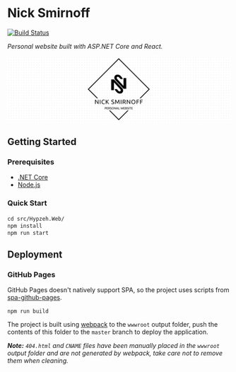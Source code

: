 # Nick Smirnoff

[![Build Status](https://dev.azure.com/nick-smirnoff/hypzeh.github.io/_apis/build/status/hypzeh.hypzeh.github.io?branchName=master-react)](https://dev.azure.com/nick-smirnoff/hypzeh.github.io/_build/latest?definitionId=21&branchName=master-react)

_Personal website built with ASP.NET Core and React._

![Nick Smirnoff](docs/.assets/project-title.png)

## Getting Started

### Prerequisites

- [.NET Core](https://dotnet.microsoft.com/download/dotnet-core/)
- [Node.js](https://nodejs.org/en/download/)

### Quick Start

```shell
cd src/Hypzeh.Web/
npm install
npm run start
```

## Deployment

### GitHub Pages

GitHub Pages doesn't natively support SPA, so the project uses scripts from [spa-github-pages](https://github.com/rafrex/spa-github-pages).

```shell
npm run build
```

The project is built using [webpack](https://webpack.js.org/) to the `wwwroot` output folder, push the contents of this folder to the `master` branch to deploy the application.

_**Note:** `404.html` and `CNAME` files have been manually placed in the `wwwroot` output folder and are not generated by webpack, take care not to remove them when cleaning._

